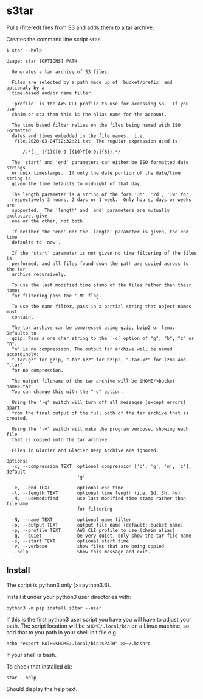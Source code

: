 # s3tar
Pulls (filtered) files from S3 and adds them to a tar archive.

Creates the command line script `star`.

```
$ star --help

Usage: star [OPTIONS] PATH

  Generates a tar archive of S3 files.

  Files are selected by a path made up of 'bucket/prefix' and optionaly by a
  time-based and/or name filter.

  'profile' is the AWS CLI profile to use for accessing S3.  If you use
  chaim or cca then this is the alias name for the account.

  The time based filter relies on the files being named with ISO Formatted
  dates and times embedded in the file names.  i.e.
  'file.2020-03-04T12:32:21.txt' The regular expression used is:

      /.*[._-]{1}([0-9-]{10}T[0-9:]{8}).*/

  The 'start' and 'end' parameters can either be ISO formatted date strings
  or unix timestamps.  If only the date portion of the date/time string is
  given the time defaults to midnight of that day.

  The length parameter is a string of the form '3h', '2d', '1w' for,
  respectively 3 hours, 2 days or 1 week.  Only hours, days or weeks are
  supported.  The 'length' and 'end' parameters are mutually exclusive, give
  one or the other, not both.

  If neither the 'end' nor the 'length' parameter is given, the end time
  defaults to 'now'.

  If the 'start' parameter is not given no time filtering of the files is
  performed, and all files found down the path are copied across to the tar
  archive recursively.

  To use the last modified time stamp of the files rather than their names
  for filtering pass the '-M' flag.

  To use the name filter, pass in a partial string that object names must
  contain.

  The tar archive can be compressed using gzip, bzip2 or lzma. Defaults to
  gzip. Pass a one char string to the `-c` option of "g", "b", "z" or "n".
  "n" is no compression. The output tar archive will be named accordingly:
  ".tar.gz" for gzip, ".tar.bz2" for bzip2, ".tar.xz" for lzma and ".tar"
  for no compression.

  The output filename of the tar archive will be $HOME/<bucket name>.tar
  You can change this with the "-o" option.

  Using the "-q" switch will turn off all messages (except errors) apart
  from the final output of the full path of the tar archive that is created.

  Using the "-v" switch will make the program verbose, showing each file
  that is copied into the tar archive.

  Files in Glacier and Glacier Deep Archive are ignored.

Options:
  -c, --compression TEXT  optional compression ['b', 'g', 'n', 'z'], default
                          'g'

  -e, --end TEXT          optional end time
  -l, --length TEXT       optional time length (i.e. 1d, 3h, 4w)
  -M, --usemodified       use last modified time stamp rather than filename
                          for filtering

  -N, --name TEXT         optional name filter
  -o, --output TEXT       output file name (default: bucket name)
  -p, --profile TEXT      AWS CLI profile to use (chaim alias)
  -q, --quiet             be very quiet, only show the tar file name
  -s, --start TEXT        optional start time
  -v, --verbose           show files that are being copied
  --help                  Show this message and exit.

```

## Install
The script is python3 only (>=python3.6).

Install it under your python3 user directories with:

```
python3 -m pip install s3tar --user
```

If this is the first python3 user script you have you will have to adjust
your path.  The script location will be `$HOME/.local/bin` on a Linux
machine, so add that to you path in your shell init file e.g.

```
echo "export PATH=$HOME/.local/bin:$PATH" >>~/.bashrc
```

If your shell is bash.

To check that installed ok:

```
star --help
```

Should display the help text.
